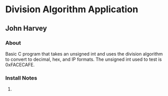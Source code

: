 Division Algorithm Application
==============================

## John Harvey

### About
Basic C program that takes an unsigned int and uses the division algorithm to convert to decimal, hex, and IP formats. The unsigned int used to test is 0xFACECAFE.

### Install Notes
1. 

